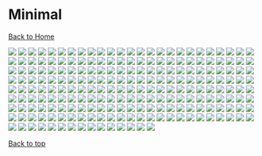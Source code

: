 # Minimal

[Back to Home](https://github.com/RickyFoots/Wallpapers/tree/main)

</h1>

<img src="https://github.com/RickyFoots/Wallpapers/blob/main/Collection/Minimal/00146.png">

<img src="https://github.com/RickyFoots/Wallpapers/blob/main/Collection/Minimal/00305.jpg">

<img src="https://github.com/RickyFoots/Wallpapers/blob/main/Collection/Minimal/00334.jpg">

<img src="https://github.com/RickyFoots/Wallpapers/blob/main/Collection/Minimal/00337.png">

<img src="https://github.com/RickyFoots/Wallpapers/blob/main/Collection/Minimal/00344.png">

<img src="https://github.com/RickyFoots/Wallpapers/blob/main/Collection/Minimal/00386.png">

<img src="https://github.com/RickyFoots/Wallpapers/blob/main/Collection/Minimal/009be5cf7148467dd44503b69e14231a.jpg">

<img src="https://github.com/RickyFoots/Wallpapers/blob/main/Collection/Minimal/08643900020d92b75d51bf3c84c641e3.jpg">

<img src="https://github.com/RickyFoots/Wallpapers/blob/main/Collection/Minimal/102502cccb5151369534f80b1007d728.jpg">

<img src="https://github.com/RickyFoots/Wallpapers/blob/main/Collection/Minimal/114578-coffee-cup-simple-background-minimalism.jpg">

<img src="https://github.com/RickyFoots/Wallpapers/blob/main/Collection/Minimal/120 - KnFPX73.jpg">

<img src="https://github.com/RickyFoots/Wallpapers/blob/main/Collection/Minimal/149a13fff329cbee2007cdde7ca7503a.jpg">

<img src="https://github.com/RickyFoots/Wallpapers/blob/main/Collection/Minimal/1629254800931.png">

<img src="https://github.com/RickyFoots/Wallpapers/blob/main/Collection/Minimal/1637327575813.png">

<img src="https://github.com/RickyFoots/Wallpapers/blob/main/Collection/Minimal/1637336228660.png">

<img src="https://github.com/RickyFoots/Wallpapers/blob/main/Collection/Minimal/1637336939551.jpg">

<img src="https://github.com/RickyFoots/Wallpapers/blob/main/Collection/Minimal/1637824731328.png">

<img src="https://github.com/RickyFoots/Wallpapers/blob/main/Collection/Minimal/1637849501425.jpg">

<img src="https://github.com/RickyFoots/Wallpapers/blob/main/Collection/Minimal/1639324186243.png">

<img src="https://github.com/RickyFoots/Wallpapers/blob/main/Collection/Minimal/1640372689217.png">

<img src="https://github.com/RickyFoots/Wallpapers/blob/main/Collection/Minimal/1640963942611.png">

<img src="https://github.com/RickyFoots/Wallpapers/blob/main/Collection/Minimal/2.png">

<img src="https://github.com/RickyFoots/Wallpapers/blob/main/Collection/Minimal/20220509_133424.jpg">

<img src="https://github.com/RickyFoots/Wallpapers/blob/main/Collection/Minimal/2ba04db0622436aad503e3a4f507e5f5.jpg">

<img src="https://github.com/RickyFoots/Wallpapers/blob/main/Collection/Minimal/3.png">

<img src="https://github.com/RickyFoots/Wallpapers/blob/main/Collection/Minimal/3a8158nxy9to.png">

<img src="https://github.com/RickyFoots/Wallpapers/blob/main/Collection/Minimal/3naa2boj9rd81.png">

<img src="https://github.com/RickyFoots/Wallpapers/blob/main/Collection/Minimal/4.png">

<img src="https://github.com/RickyFoots/Wallpapers/blob/main/Collection/Minimal/4559c80c510a189e49aee248ad58e5fb.jpg">

<img src="https://github.com/RickyFoots/Wallpapers/blob/main/Collection/Minimal/4a45b9f6a6f7c856356295af6bdad496.jpg">

<img src="https://github.com/RickyFoots/Wallpapers/blob/main/Collection/Minimal/54286b774379ba7351ddac69d9e3dc93.jpg">

<img src="https://github.com/RickyFoots/Wallpapers/blob/main/Collection/Minimal/57095abfb28b52d0fba246e075feca46.jpg">

<img src="https://github.com/RickyFoots/Wallpapers/blob/main/Collection/Minimal/582.png">

<img src="https://github.com/RickyFoots/Wallpapers/blob/main/Collection/Minimal/6561dfc22ae0bcce01e8e4dbcc801015.jpg">

<img src="https://github.com/RickyFoots/Wallpapers/blob/main/Collection/Minimal/6f0ksV9.jpeg">

<img src="https://github.com/RickyFoots/Wallpapers/blob/main/Collection/Minimal/79 - P9IzNUz - Evangelion - Leliel.jpg">

<img src="https://github.com/RickyFoots/Wallpapers/blob/main/Collection/Minimal/7MYT0Mo.png">

<img src="https://github.com/RickyFoots/Wallpapers/blob/main/Collection/Minimal/7dbkx11dyo591.png">

<img src="https://github.com/RickyFoots/Wallpapers/blob/main/Collection/Minimal/825f02ff191a46947d118ff9d0e0dcf6.jpg">

<img src="https://github.com/RickyFoots/Wallpapers/blob/main/Collection/Minimal/Diseno_sin_titulo2.png">

<img src="https://github.com/RickyFoots/Wallpapers/blob/main/Collection/Minimal/Katana-Mini.jpg">

<img src="https://github.com/RickyFoots/Wallpapers/blob/main/Collection/Minimal/MF-Doom-Mini.png">

<img src="https://github.com/RickyFoots/Wallpapers/blob/main/Collection/Minimal/Minimal.png">

<img src="https://github.com/RickyFoots/Wallpapers/blob/main/Collection/Minimal/New_Project.png">

<img src="https://github.com/RickyFoots/Wallpapers/blob/main/Collection/Minimal/QpZUf7G.png">

<img src="https://github.com/RickyFoots/Wallpapers/blob/main/Collection/Minimal/Shogoki.png">

<img src="https://github.com/RickyFoots/Wallpapers/blob/main/Collection/Minimal/Solar.jpg">

<img src="https://github.com/RickyFoots/Wallpapers/blob/main/Collection/Minimal/Wallpaper(1).jpg">

<img src="https://github.com/RickyFoots/Wallpapers/blob/main/Collection/Minimal/Zerogoki.png">

<img src="https://github.com/RickyFoots/Wallpapers/blob/main/Collection/Minimal/a833fa24762f669fb518c520acdaabb9.jpg">

<img src="https://github.com/RickyFoots/Wallpapers/blob/main/Collection/Minimal/anime-eye-nord.png">

<img src="https://github.com/RickyFoots/Wallpapers/blob/main/Collection/Minimal/apple.png">

<img src="https://github.com/RickyFoots/Wallpapers/blob/main/Collection/Minimal/atari.png">

<img src="https://github.com/RickyFoots/Wallpapers/blob/main/Collection/Minimal/atari2.png">

<img src="https://github.com/RickyFoots/Wallpapers/blob/main/Collection/Minimal/atari3.png">

<img src="https://github.com/RickyFoots/Wallpapers/blob/main/Collection/Minimal/black_car_girl.jpg">

<img src="https://github.com/RickyFoots/Wallpapers/blob/main/Collection/Minimal/borealis.png">

<img src="https://github.com/RickyFoots/Wallpapers/blob/main/Collection/Minimal/brain.png">

<img src="https://github.com/RickyFoots/Wallpapers/blob/main/Collection/Minimal/building-red-mini.png">

<img src="https://github.com/RickyFoots/Wallpapers/blob/main/Collection/Minimal/bun.png">

<img src="https://github.com/RickyFoots/Wallpapers/blob/main/Collection/Minimal/c824736e45a798eacecc930d370c442a.jpg">

<img src="https://github.com/RickyFoots/Wallpapers/blob/main/Collection/Minimal/camp.jpg">

<img src="https://github.com/RickyFoots/Wallpapers/blob/main/Collection/Minimal/cassette.png">

<img src="https://github.com/RickyFoots/Wallpapers/blob/main/Collection/Minimal/cat-coffee.png">

<img src="https://github.com/RickyFoots/Wallpapers/blob/main/Collection/Minimal/chinese-hills.jpg">

<img src="https://github.com/RickyFoots/Wallpapers/blob/main/Collection/Minimal/d0ecfd1f98d9e67bb2766fa3e4c02aa8.jpg">

<img src="https://github.com/RickyFoots/Wallpapers/blob/main/Collection/Minimal/da14a00f4cf6294c351ef473c3787d77.jpg">

<img src="https://github.com/RickyFoots/Wallpapers/blob/main/Collection/Minimal/dac50a3d732f97b4c91497f4e9f7046c.jpg">

<img src="https://github.com/RickyFoots/Wallpapers/blob/main/Collection/Minimal/dark-cat.png">

<img src="https://github.com/RickyFoots/Wallpapers/blob/main/Collection/Minimal/disco-drink.jpg">

<img src="https://github.com/RickyFoots/Wallpapers/blob/main/Collection/Minimal/doom.jpg">

<img src="https://github.com/RickyFoots/Wallpapers/blob/main/Collection/Minimal/e2346ad7dab59fd328950429abde3bb5.jpg">

<img src="https://github.com/RickyFoots/Wallpapers/blob/main/Collection/Minimal/e8d6d4b9e38869a6cbfbac40a401c6a5.jpg">

<img src="https://github.com/RickyFoots/Wallpapers/blob/main/Collection/Minimal/earth_internet_cable.jpg">

<img src="https://github.com/RickyFoots/Wallpapers/blob/main/Collection/Minimal/ebd71be439297e5e850c138b5900fa5c.jpg">

<img src="https://github.com/RickyFoots/Wallpapers/blob/main/Collection/Minimal/evangelion-overgrown-unit-001-light.png">

<img src="https://github.com/RickyFoots/Wallpapers/blob/main/Collection/Minimal/evangelion-zaruel.jpg">

<img src="https://github.com/RickyFoots/Wallpapers/blob/main/Collection/Minimal/fish.png">

<img src="https://github.com/RickyFoots/Wallpapers/blob/main/Collection/Minimal/gavryl-broken-structures.jpg">

<img src="https://github.com/RickyFoots/Wallpapers/blob/main/Collection/Minimal/inspect.png">

<img src="https://github.com/RickyFoots/Wallpapers/blob/main/Collection/Minimal/jap.png">

<img src="https://github.com/RickyFoots/Wallpapers/blob/main/Collection/Minimal/japan2.png">

<img src="https://github.com/RickyFoots/Wallpapers/blob/main/Collection/Minimal/japan3.png">

<img src="https://github.com/RickyFoots/Wallpapers/blob/main/Collection/Minimal/japan4.png">

<img src="https://github.com/RickyFoots/Wallpapers/blob/main/Collection/Minimal/japantok.png">

<img src="https://github.com/RickyFoots/Wallpapers/blob/main/Collection/Minimal/jpn.png">

<img src="https://github.com/RickyFoots/Wallpapers/blob/main/Collection/Minimal/ltn-eva-gaghiel-lantern-theme.png">

<img src="https://github.com/RickyFoots/Wallpapers/blob/main/Collection/Minimal/ltn-eva-sachael-head-minimalist-lantern-theme.png">

<img src="https://github.com/RickyFoots/Wallpapers/blob/main/Collection/Minimal/ltn-eva-seele-lantern-theme.png">

<img src="https://github.com/RickyFoots/Wallpapers/blob/main/Collection/Minimal/ltn-eva-unit-001-beige-lantern-theme.png">

<img src="https://github.com/RickyFoots/Wallpapers/blob/main/Collection/Minimal/ltn-eva-unit-001-minimalist-lantern-theme.png">

<img src="https://github.com/RickyFoots/Wallpapers/blob/main/Collection/Minimal/made_wall1_mid.png">

<img src="https://github.com/RickyFoots/Wallpapers/blob/main/Collection/Minimal/man-and-girl-mini.png">

<img src="https://github.com/RickyFoots/Wallpapers/blob/main/Collection/Minimal/mario.png">

<img src="https://github.com/RickyFoots/Wallpapers/blob/main/Collection/Minimal/microsoft.png">

<img src="https://github.com/RickyFoots/Wallpapers/blob/main/Collection/Minimal/minimal-21.jpg">

<img src="https://github.com/RickyFoots/Wallpapers/blob/main/Collection/Minimal/minimal-27.png">

<img src="https://github.com/RickyFoots/Wallpapers/blob/main/Collection/Minimal/minimal-kingdom.jpg">

<img src="https://github.com/RickyFoots/Wallpapers/blob/main/Collection/Minimal/minimal_squares.png">

<img src="https://github.com/RickyFoots/Wallpapers/blob/main/Collection/Minimal/mowing-the-moon.png">

<img src="https://github.com/RickyFoots/Wallpapers/blob/main/Collection/Minimal/nasa.png">

<img src="https://github.com/RickyFoots/Wallpapers/blob/main/Collection/Minimal/nasa2.png">

<img src="https://github.com/RickyFoots/Wallpapers/blob/main/Collection/Minimal/nasa3.png">

<img src="https://github.com/RickyFoots/Wallpapers/blob/main/Collection/Minimal/nes-mini.jpg">

<img src="https://github.com/RickyFoots/Wallpapers/blob/main/Collection/Minimal/nigoki.png">

<img src="https://github.com/RickyFoots/Wallpapers/blob/main/Collection/Minimal/nord-demon.png">

<img src="https://github.com/RickyFoots/Wallpapers/blob/main/Collection/Minimal/nord-koi.png">

<img src="https://github.com/RickyFoots/Wallpapers/blob/main/Collection/Minimal/ol.png">

<img src="https://github.com/RickyFoots/Wallpapers/blob/main/Collection/Minimal/one.jpg.png">

<img src="https://github.com/RickyFoots/Wallpapers/blob/main/Collection/Minimal/onnanoko2.png">

<img src="https://github.com/RickyFoots/Wallpapers/blob/main/Collection/Minimal/output-dark.jpg">

<img src="https://github.com/RickyFoots/Wallpapers/blob/main/Collection/Minimal/output-light.jpg">

<img src="https://github.com/RickyFoots/Wallpapers/blob/main/Collection/Minimal/pastel.jpg">

<img src="https://github.com/RickyFoots/Wallpapers/blob/main/Collection/Minimal/polaroid.png">

<img src="https://github.com/RickyFoots/Wallpapers/blob/main/Collection/Minimal/pride.png">

<img src="https://github.com/RickyFoots/Wallpapers/blob/main/Collection/Minimal/ps1.png">

<img src="https://github.com/RickyFoots/Wallpapers/blob/main/Collection/Minimal/ps2.png">

<img src="https://github.com/RickyFoots/Wallpapers/blob/main/Collection/Minimal/rad.png">

<img src="https://github.com/RickyFoots/Wallpapers/blob/main/Collection/Minimal/rocket-mini.png">

<img src="https://github.com/RickyFoots/Wallpapers/blob/main/Collection/Minimal/solardead.jpg">

<img src="https://github.com/RickyFoots/Wallpapers/blob/main/Collection/Minimal/spy-v-spy-inv.png">

<img src="https://github.com/RickyFoots/Wallpapers/blob/main/Collection/Minimal/spy-v-spy.jpg">

<img src="https://github.com/RickyFoots/Wallpapers/blob/main/Collection/Minimal/stabbed.png">

<img src="https://github.com/RickyFoots/Wallpapers/blob/main/Collection/Minimal/theway.jpg">

<img src="https://github.com/RickyFoots/Wallpapers/blob/main/Collection/Minimal/tok3.png">

<img src="https://github.com/RickyFoots/Wallpapers/blob/main/Collection/Minimal/tokyo.png">

<img src="https://github.com/RickyFoots/Wallpapers/blob/main/Collection/Minimal/tokyo4.png">

<img src="https://github.com/RickyFoots/Wallpapers/blob/main/Collection/Minimal/topk5.png">

<img src="https://github.com/RickyFoots/Wallpapers/blob/main/Collection/Minimal/translucent-playstation.png">

<img src="https://github.com/RickyFoots/Wallpapers/blob/main/Collection/Minimal/turbo.jpg">

<img src="https://github.com/RickyFoots/Wallpapers/blob/main/Collection/Minimal/undefined - Imgur(1).png">

<img src="https://github.com/RickyFoots/Wallpapers/blob/main/Collection/Minimal/undefined - Imgur(6).png">

<img src="https://github.com/RickyFoots/Wallpapers/blob/main/Collection/Minimal/unknown.jpg">

<img src="https://github.com/RickyFoots/Wallpapers/blob/main/Collection/Minimal/unknown1.png">

<img src="https://github.com/RickyFoots/Wallpapers/blob/main/Collection/Minimal/unknown2.png">

<img src="https://github.com/RickyFoots/Wallpapers/blob/main/Collection/Minimal/uwp3056634.jpeg">

<img src="https://github.com/RickyFoots/Wallpapers/blob/main/Collection/Minimal/uwp3056638.jpeg">

<img src="https://github.com/RickyFoots/Wallpapers/blob/main/Collection/Minimal/uwp3056641.jpeg">

<img src="https://github.com/RickyFoots/Wallpapers/blob/main/Collection/Minimal/uwp3056644.jpeg">

<img src="https://github.com/RickyFoots/Wallpapers/blob/main/Collection/Minimal/uwp3056645.jpeg">

<img src="https://github.com/RickyFoots/Wallpapers/blob/main/Collection/Minimal/uwp3056646.jpeg">

<img src="https://github.com/RickyFoots/Wallpapers/blob/main/Collection/Minimal/uwp3056649.jpeg">

<img src="https://github.com/RickyFoots/Wallpapers/blob/main/Collection/Minimal/uwp3056651.jpeg">

<img src="https://github.com/RickyFoots/Wallpapers/blob/main/Collection/Minimal/uwp3056652.jpeg">

<img src="https://github.com/RickyFoots/Wallpapers/blob/main/Collection/Minimal/uwp3056654.jpeg">

<img src="https://github.com/RickyFoots/Wallpapers/blob/main/Collection/Minimal/uwp3056656.jpeg">

<img src="https://github.com/RickyFoots/Wallpapers/blob/main/Collection/Minimal/uwp3056660.jpeg">

<img src="https://github.com/RickyFoots/Wallpapers/blob/main/Collection/Minimal/uwp3056664.jpeg">

<img src="https://github.com/RickyFoots/Wallpapers/blob/main/Collection/Minimal/uwp3056667.jpeg">

<img src="https://github.com/RickyFoots/Wallpapers/blob/main/Collection/Minimal/uwp3056684.jpeg">

<img src="https://github.com/RickyFoots/Wallpapers/blob/main/Collection/Minimal/vintage-casette.png">

<img src="https://github.com/RickyFoots/Wallpapers/blob/main/Collection/Minimal/wallhaven-1kqgdg.jpg">

<img src="https://github.com/RickyFoots/Wallpapers/blob/main/Collection/Minimal/wallhaven-287xgm.jpg">

<img src="https://github.com/RickyFoots/Wallpapers/blob/main/Collection/Minimal/wallhaven-2eoy29.jpg">

<img src="https://github.com/RickyFoots/Wallpapers/blob/main/Collection/Minimal/wallhaven-3k7y73.jpg">

<img src="https://github.com/RickyFoots/Wallpapers/blob/main/Collection/Minimal/wallhaven-3zm8od.jpg">

<img src="https://github.com/RickyFoots/Wallpapers/blob/main/Collection/Minimal/wallhaven-429kpg.png">

<img src="https://github.com/RickyFoots/Wallpapers/blob/main/Collection/Minimal/wallhaven-47vwv4.jpg">

<img src="https://github.com/RickyFoots/Wallpapers/blob/main/Collection/Minimal/wallhaven-4lvlyn.jpg">

<img src="https://github.com/RickyFoots/Wallpapers/blob/main/Collection/Minimal/wallhaven-57eql1.jpg">

<img src="https://github.com/RickyFoots/Wallpapers/blob/main/Collection/Minimal/wallhaven-6ox1ql.jpg">

<img src="https://github.com/RickyFoots/Wallpapers/blob/main/Collection/Minimal/wallhaven-6oyrq6.png">

<img src="https://github.com/RickyFoots/Wallpapers/blob/main/Collection/Minimal/wallhaven-76qxz3.jpg">

<img src="https://github.com/RickyFoots/Wallpapers/blob/main/Collection/Minimal/wallhaven-83yrjo.png">

<img src="https://github.com/RickyFoots/Wallpapers/blob/main/Collection/Minimal/wallhaven-95y961.png">

<img src="https://github.com/RickyFoots/Wallpapers/blob/main/Collection/Minimal/wallhaven-dg7ejj.png">

<img src="https://github.com/RickyFoots/Wallpapers/blob/main/Collection/Minimal/wallhaven-dp2ojo.png">

<img src="https://github.com/RickyFoots/Wallpapers/blob/main/Collection/Minimal/wallhaven-e7zmor.jpg">

<img src="https://github.com/RickyFoots/Wallpapers/blob/main/Collection/Minimal/wallhaven-eo5vgw.png">

<img src="https://github.com/RickyFoots/Wallpapers/blob/main/Collection/Minimal/wallhaven-g7rkj7.jpg">

<img src="https://github.com/RickyFoots/Wallpapers/blob/main/Collection/Minimal/wallhaven-g818jd.png">

<img src="https://github.com/RickyFoots/Wallpapers/blob/main/Collection/Minimal/wallhaven-g8x697.jpg">

<img src="https://github.com/RickyFoots/Wallpapers/blob/main/Collection/Minimal/wallhaven-j32j85.jpg">

<img src="https://github.com/RickyFoots/Wallpapers/blob/main/Collection/Minimal/wallhaven-j5o5my.jpg">

<img src="https://github.com/RickyFoots/Wallpapers/blob/main/Collection/Minimal/wallhaven-l3loqq.jpg">

<img src="https://github.com/RickyFoots/Wallpapers/blob/main/Collection/Minimal/wallhaven-lqmg7q.jpg">

<img src="https://github.com/RickyFoots/Wallpapers/blob/main/Collection/Minimal/wallhaven-o3omd5.jpg">

<img src="https://github.com/RickyFoots/Wallpapers/blob/main/Collection/Minimal/wallhaven-p8117p.png">

<img src="https://github.com/RickyFoots/Wallpapers/blob/main/Collection/Minimal/wallhaven-q6qwy7.png">

<img src="https://github.com/RickyFoots/Wallpapers/blob/main/Collection/Minimal/wallhaven-v981x8.jpg">

<img src="https://github.com/RickyFoots/Wallpapers/blob/main/Collection/Minimal/wallhaven-wygm66.png">

<img src="https://github.com/RickyFoots/Wallpapers/blob/main/Collection/Minimal/wallhaven-y81lj7.jpg">

<img src="https://github.com/RickyFoots/Wallpapers/blob/main/Collection/Minimal/wallhaven-z8pdqo.jpg">

<img src="https://github.com/RickyFoots/Wallpapers/blob/main/Collection/Minimal/wallhaven-zxr9mj.jpg">

<img src="https://github.com/RickyFoots/Wallpapers/blob/main/Collection/Minimal/white_yinyang.jpg">

<img src="https://github.com/RickyFoots/Wallpapers/blob/main/Collection/Minimal/win2.png">

<img src="https://github.com/RickyFoots/Wallpapers/blob/main/Collection/Minimal/win95.png">

<img src="https://github.com/RickyFoots/Wallpapers/blob/main/Collection/Minimal/wp10695147-minimalist-aesthetic-desktop-wallpapers.png">

<img src="https://github.com/RickyFoots/Wallpapers/blob/main/Collection/Minimal/wp4047981-minimalism-wallpapers.jpg">

<img src="https://github.com/RickyFoots/Wallpapers/blob/main/Collection/Minimal/wp5121892.jpg">

<img src="https://github.com/RickyFoots/Wallpapers/blob/main/Collection/Minimal/wp5201323-minimalist-desktop-tumblr-wallpapers.jpg">

<img src="https://github.com/RickyFoots/Wallpapers/blob/main/Collection/Minimal/wp5418517-minimalist-aesthetic-laptop-wallpapers.png">

<img src="https://github.com/RickyFoots/Wallpapers/blob/main/Collection/Minimal/wp6100708-kawaii-aesthetic-pc-wallpapers.jpg">

<img src="https://github.com/RickyFoots/Wallpapers/blob/main/Collection/Minimal/wp6168519-cute-aesthetic-pc-wallpapers.jpg">

<img src="https://github.com/RickyFoots/Wallpapers/blob/main/Collection/Minimal/wp7815884-aesthetic-desktop-minimalist-wallpapers.jpg">

<img src="https://github.com/RickyFoots/Wallpapers/blob/main/Collection/Minimal/wp8312350-minimalist-aesthetic-mac-computer-wallpapers.jpg">

<img src="https://github.com/RickyFoots/Wallpapers/blob/main/Collection/Minimal/wp9123388-pastel-aqua-wallpapers.png">

<img src="https://github.com/RickyFoots/Wallpapers/blob/main/Collection/Minimal/wp9644406-aesthetic-retro-deskop-wallpapers.png">

<img src="https://github.com/RickyFoots/Wallpapers/blob/main/Collection/Minimal/wp9782704-aesthetic-laptop-beige-wallpapers.jpg">

<img src="https://github.com/RickyFoots/Wallpapers/blob/main/Collection/Minimal/yxzrIJv.png">

<img src="https://github.com/RickyFoots/Wallpapers/blob/main/Collection/Minimal/fear.png">

<img src="https://github.com/RickyFoots/Wallpapers/blob/main/Collection/Minimal/FZgIjCw.png">

<img src="https://github.com/RickyFoots/Wallpapers/blob/main/Collection/Minimal/klim-musalimov-5kjxC9SiwH8-unsplash.jpg">

<img src="https://github.com/RickyFoots/Wallpapers/blob/main/Collection/Minimal/klim-musalimov-QvEG1o0YmsA-unsplash.jpg">

<img src="https://github.com/RickyFoots/Wallpapers/blob/main/Collection/Minimal/8dfa5f3.jpg">

<img src="https://github.com/RickyFoots/Wallpapers/blob/main/Collection/Minimal/8zsFsVT.jpg">

<img src="https://github.com/RickyFoots/Wallpapers/blob/main/Collection/Minimal/9Gu4QSa.jpg">

<img src="https://github.com/RickyFoots/Wallpapers/blob/main/Collection/Minimal/1608ee9.jpg">

<img src="https://github.com/RickyFoots/Wallpapers/blob/main/Collection/Minimal/1080605.png">

<img src="https://github.com/RickyFoots/Wallpapers/blob/main/Collection/Minimal/2383423.jpg">

<img src="https://github.com/RickyFoots/Wallpapers/blob/main/Collection/Minimal/20200425_183123.jpg">

<img src="https://github.com/RickyFoots/Wallpapers/blob/main/Collection/Minimal/1638316124344.jpg">

<img src="https://github.com/RickyFoots/Wallpapers/blob/main/Collection/Minimal/blossom-sword.jpg">

<img src="https://github.com/RickyFoots/Wallpapers/blob/main/Collection/Minimal/ryoji-iwata-jxn929uiwYs-unsplash.jpg">

<img src="https://github.com/RickyFoots/Wallpapers/blob/main/Collection/Minimal/sails.jpg">

[Back to top](#Top)